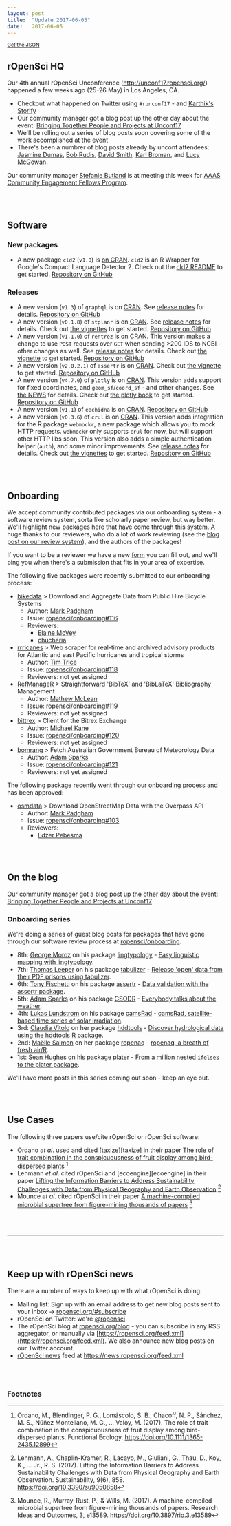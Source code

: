 ```yaml
---
layout: post
title:  "Update 2017-06-05"
date:   2017-06-05
---
```


<small><a href="/biweekly/json/2017-06-05.json">Get the JSON</a></small>

## rOpenSci HQ

Our 4th annual rOpenSci Unconference (<http://unconf17.ropensci.org/>) happened a few weeks ago (25-26 May) in Los Angeles, CA.

* Checkout what happened on Twitter using `#runconf17` - and [Karthik's Storify](https://storify.com/_inundata/4th-annual-ropensci-unconf)
* Our community manager got a blog post up the other day about the event: [Bringing Together People and Projects at Unconf17](https://ropensci.org/blog/blog/2017/06/02/unconf2017)
* We'll be rolling out a series of blog posts soon covering some of the work accomplished at the event
* There's been a numbrer of blog posts already by unconf attendees: [Jasmine Dumas](https://jasdumas.github.io/2017-05-28-runconf17-experience/), [Bob Rudis](https://rud.is/b/2017/05/28/l-a-unconf-idential-a-k-a-an-ropensci-runconf17-retrospective/), [David Smith](http://blog.revolutionanalytics.com/2017/05/runconf17.html), [Karl Broman](http://kbroman.org/blog/2017/05/27/ropensci-unconf-2017/), and [Lucy McGowan](http://livefreeordichotomize.com/2017/06/03/runconf17-an-analysis-of-emoji-use/).

Our community manager [Stefanie Butland](https://twitter.com/StefanieButland) is at meeting this week for [AAAS Community Engagement Fellows Program](https://www.aaas.org/cefp/meet-our-fellows).

<br><br>

## Software

### New packages

* A new package `cld2` (`v1.0`) is [on CRAN](https://cran.rstudio.com/web/packages/cld2). `cld2` is an R Wrapper for Google's Compact Language Detector 2. Check out the [cld2 README](https://github.com/ropensci/cld2#cld2) to get started. [Repository on GitHub][cld2]

### Releases

* A new version (`v1.3`) of `graphql` is on [CRAN](https://cran.rstudio.com/web/packages/graphql). See [release notes](https://github.com/ropensci/graphql/releases/tag/v1.3) for details. [Repository on GitHub][graphql]
* A new version (`v0.1.8`) of `stplanr` is on [CRAN](https://cran.rstudio.com/web/packages/stplanr). See [release notes](https://github.com/ropensci/stplanr/releases/tag/0.1.8) for details. Check out [the vignettes](https://cran.rstudio.com/web/packages/stplanr/vignettes/) to get started. [Repository on GitHub][stplanr]
* A new version (`v1.1.0`) of `rentrez` is on [CRAN](https://cran.rstudio.com/web/packages/rentrez). This version makes a change to use `POST` requests over `GET` when sending >200 IDS to NCBI - other changes as well. See [release notes](https://github.com/ropensci/rentrez/releases/tag/v1.1.0) for details. Check out [the vignette](https://cran.rstudio.com/web/packages/rentrez/vignettes/rentrez_tutorial.html) to get started. [Repository on GitHub][rentrez]
* A new version (`v2.0.2.1`) of `assertr` is on [CRAN](https://cran.rstudio.com/web/packages/assertr). Check out [the vignette](https://cran.rstudio.com/web/packages/assertr/vignettes/assertr.html) to get started. [Repository on GitHub][assertr]
* A new version (`v4.7.0`) of `plotly` is on [CRAN](https://cran.rstudio.com/web/packages/crminer). This version adds support for fixed coordinates, and `geom_sf`/`coord_sf` - and other changes. See [the NEWS](https://cran.rstudio.com/web/packages/plotly/news.html) for details. Check out [the plotly book](https://cpsievert.github.io/plotly_book/) to get started.  [Repository on GitHub][plotly]
* A new version (`v1.1`) of `eechidna` is on [CRAN](https://cran.rstudio.com/web/packages/eechidna). [Repository on GitHub][eechidna]
* A new version (`v0.3.6`) of `crul` is on [CRAN](https://cran.rstudio.com/web/packages/crul). This version adds integration for the R package `webmockr`, a new package which allows you to mock HTTP requests. `webmockr` only supports `crul` for now, but will support other HTTP libs soon. This version also adds a simple authentication helper (`auth`), and some minor improvements. See [release notes](https://github.com/ropensci/crul/releases/tag/v0.3.6) for details. Check out [the vignettes](https://cran.rstudio.com/web/packages/crul/vignettes/) to get started.  [Repository on GitHub][crul]

<br><br>

## Onboarding

We accept community contributed packages via our onboarding system - a software review system, sorta like scholarly paper review, but way better. We'll highlight new packages here that have come through this system. A huge thanks to our reviewers, who do a lot of work reviewing (see the [blog post on our review system](https://ropensci.org/blog/2016/03/28/software-review)),
and the authors of the packages!

If you want to be a reviewer we have a new [form](https://ropensci.org/onboarding/) you can fill out, and we'll ping you when there's a submission that fits in your area of expertise.

The following five packages were recently submitted to our onboarding process:

* [bikedata][] > Download and Aggregate Data from Public Hire Bicycle Systems
    * Author: [Mark Padgham](https://github.com/mpadge)
    * Issue: [ropensci/onboarding#116](https://github.com/ropensci/onboarding/issues/116)
    * Reviewers:
        * [Elaine McVey](https://github.com/eamcvey)
        * [chucheria](https://github.com/chucheria)
* [rrricanes][] > Web scraper for real-time and archived advisory products for Atlantic and east Pacific hurricanes and tropical storms
    * Author: [Tim Trice](https://github.com/timtrice)
    * Issue: [ropensci/onboarding#118](https://github.com/ropensci/onboarding/issues/118)
    * Reviewers: not yet assigned
* [RefManageR][] > Straightforward 'BibTeX' and 'BibLaTeX' Bibliography Management
    * Author: [Mathew McLean](https://github.com/mwmclean)
    * Issue: [ropensci/onboarding#119](https://github.com/ropensci/onboarding/issues/119)
    * Reviewers: not yet assigned
* [bittrex][] > Client for the Bitrex Exchange
    * Author: [Michael Kane](https://github.com/kaneplusplus)
    * Issue: [ropensci/onboarding#120](https://github.com/ropensci/onboarding/issues/120)
    * Reviewers: not yet assigned
* [bomrang][] > Fetch Australian Government Bureau of Meteorology Data
    * Author: [Adam Sparks](https://github.com/adamhsparks)
    * Issue: [ropensci/onboarding#121](https://github.com/ropensci/onboarding/issues/121)
    * Reviewers: not yet assigned

The following package recently went through our onboarding process and has been approved:

* [osmdata][] > Download OpenStreetMap Data with the Overpass API
    * Author: [Mark Padgham](https://github.com/mpadge)
    * Issue: [ropensci/onboarding#103](https://github.com/ropensci/onboarding/issues/103)
    * Reviewers:
        * [Edzer Pebesma](https://github.com/edzer)



<br><br>




## On the blog

Our community manager got a blog post up the other day about the event: [Bringing Together People and Projects at Unconf17](https://ropensci.org/blog/blog/2017/06/02/unconf2017)

### Onboarding series

We're doing a series of guest blog posts for packages that have gone through our software review process at [ropensci/onboarding](https://github.com/ropensci/onboarding/).

* 8th: [George Moroz](https://www.hse.ru/en/org/persons/103489498#teaching) on his package [lingtypology][lingtypology] - [Easy linguistic mapping with lingtypology](https://ropensci.org/blog/blog/2017/05/16/lingtypology).
* 7th: [Thomas Leeper](http://thomasleeper.com/) on his package [tabulizer][] - [Release 'open' data from their PDF prisons using tabulizer](https://ropensci.org/blog/blog/2017/04/18/tabulizer).
* 6th: [Tony Fischetti](http://www.onthelambda.com/) on his package [assertr][] - [Data validation with the assertr package](https://ropensci.org/blog/blog/2017/04/11/assertr).
* 5th: [Adam Sparks](https://github.com/adamhsparks) on his package [GSODR][] - [Everybody talks about the weather](https://ropensci.org/blog/blog/2017/04/04/gsodr).
* 4th: [Lukas Lundstrom](https://github.com/lukas-rokka) on his package [camsRad][] - [camsRad, satellite-based time series of solar irradiation](https://ropensci.org/blog/blog/2017/03/21/camsrad).
* 3rd: [Claudia Vitolo](https://claudiavitolo.com/) on her package [hddtools][] - [Discover hydrological data using the hddtools R package](https://ropensci.org/blog/blog/2017/03/07/hddtools).
* 2nd: [Maëlle Salmon](http://www.masalmon.eu/) on her package [ropenaq][] - [ropenaq, a breath of fresh air/R](https://ropensci.org/blog/blog/2017/02/21/ropenaq).
* 1st: [Sean Hughes](https://github.com/seaaan) on his package [plater][] - [From a million nested `ifelse`s to the plater package](https://ropensci.org/blog/blog/2017/02/06/plater-blog-post).

We'll have more posts in this series coming out soon - keep an eye out.

<br><br>



## Use Cases

The following three papers use/cite rOpenSci or rOpenSci software:

* Ordano _et al_. used and cited [taxize][taxize] in their paper [The role of trait combination in the conspicuousness of fruit display among bird-dispersed plants](https://doi.org/10.1111/1365-2435.12899) [^1]
* Lehmann _et al_. cited rOpenSci and [ecoengine][ecoengine] in their paper [Lifting the Information Barriers to Address Sustainability Challenges with Data from Physical Geography and Earth Observation](https://doi.org/10.3390/su9050858) [^2]
* Mounce _et al_. cited rOpenSci in their paper [A machine-compiled microbial supertree from figure-mining thousands of papers](https://doi.org/10.3897/rio.3.e13589) [^3]


<br><br>

-----------------------------

<br><br>

## Keep up with rOpenSci news

There are a number of ways to keep up with what rOpenSci is doing:

* Mailing list: Sign up with an email address to get new blog posts sent to your inbox -> [ropensci.org/#subscribe](https://ropensci.org/#subscribe)
* rOpenSci on Twitter: we're [@ropensci](https://twitter.com/ropensci)
* The rOpenSci blog at [ropensci.org/blog](https://ropensci.org/blog) - you can subscribe in any RSS aggregator, or manually via [https://ropensci.org/feed.xml](https://ropensci.org/feed.xml). We also announce new blog posts on our Twitter account.
* [rOpenSci news](https://news.ropensci.org/) feed at <https://news.ropensci.org/feed.xml>

[roadoi]: https://github.com/njahn82/roadoi
[hoardr]: https://github.com/ropensci/hoardr
[crul]: https://github.com/ropensci/crul
[camsRad]: https://github.com/ropenscilabs/camsRad
[hddtools]: https://github.com/ropensci/hddtools
[GSODR]: https://github.com/ropensci/GSODR
[rgbif]: https://github.com/ropensci/rgbif
[rbison]: https://github.com/ropensci/rbison
[ropenaq]: https://github.com/ropensci/ropenaq
[plater]: https://github.com/ropensci/plater
[tabulizer]: https://github.com/ropensci/tabulizer
[assertr]: https://github.com/ropensci/assertr
[patentsview]: https://github.com/crew102/patentsview
[gitlabr]: https://github.com/jirkalewandowski/gitlabr
[cyphr]: https://github.com/richfitz/cyphr
[lingtypology]: https://github.com/ropensci/lingtypology
[webmockr]: https://github.com/ropensci/webmockr
[vcr]: https://github.com/ropensci/vcr
[opencage]: https://github.com/ropensci/opencage
[osmdata]: https://github.com/ropensci/osmdata
[stplanr]: https://github.com/ropensci/stplanr
[bomrang]: https://github.com/ToowoombaTrio/bomrang
[bittrex]: https://github.com/kaneplusplus/bittrex
[RefManageR]: https://github.com/mwmclean/RefManageR
[rrricanes]: https://github.com/timtrice/rrricanes
[bikedata]: https://github.com/mpadge/bikedata
[cld2]: https://github.com/ropensci/cld2
[eechidna]: https://github.com/ropensci/eechidna
[plotly]: https://github.com/ropensci/plotly
[rentrez]: https://github.com/ropensci/rentrez
[graphql]: https://github.com/ropensci/graphql

<br><br>

### Footnotes

[^1]: Ordano, M., Blendinger, P. G., Lomáscolo, S. B., Chacoff, N. P., Sánchez, M. S., Núñez Montellano, M. G., … Valoy, M. (2017). The role of trait combination in the conspicuousness of fruit display among bird-dispersed plants. Functional Ecology. <https://doi.org/10.1111/1365-2435.12899>
[^2]: Lehmann, A., Chaplin-Kramer, R., Lacayo, M., Giuliani, G., Thau, D., Koy, K., … Jr., R. S. (2017). Lifting the Information Barriers to Address Sustainability Challenges with Data from Physical Geography and Earth Observation. Sustainability, 9(6), 858. <https://doi.org/10.3390/su9050858>
[^3]: Mounce, R., Murray-Rust, P., & Wills, M. (2017). A machine-compiled microbial supertree from figure-mining thousands of papers. Research Ideas and Outcomes, 3, e13589. <https://doi.org/10.3897/rio.3.e13589>
